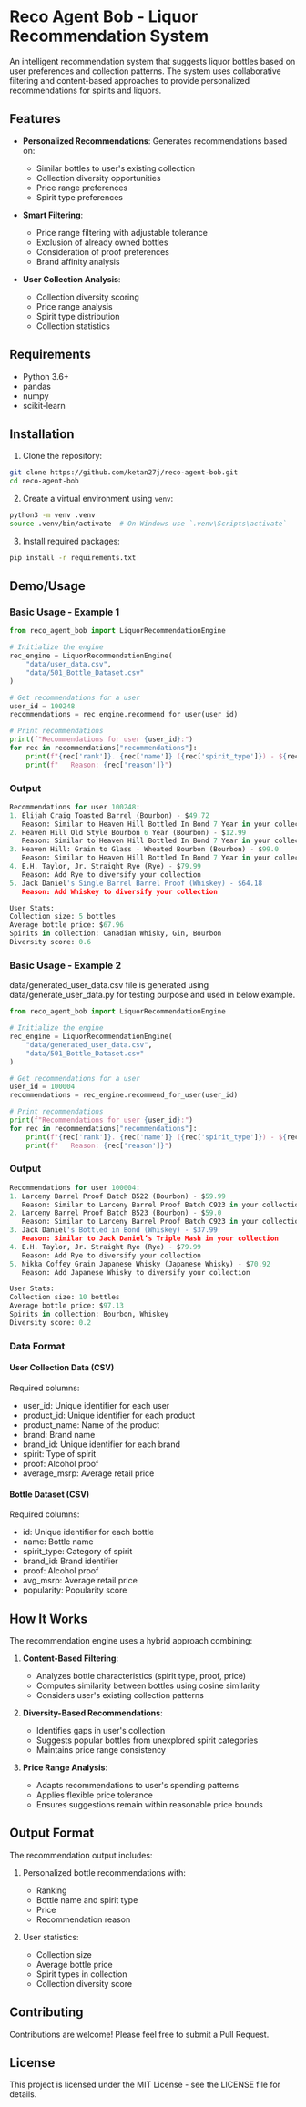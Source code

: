 # Reco Agent Bob - Liquor Recommendation System

An intelligent recommendation system that suggests liquor bottles based on user preferences and collection patterns. The system uses collaborative filtering and content-based approaches to provide personalized recommendations for spirits and liquors.

## Features

- **Personalized Recommendations**: Generates recommendations based on:
  - Similar bottles to user's existing collection
  - Collection diversity opportunities
  - Price range preferences
  - Spirit type preferences

- **Smart Filtering**:
  - Price range filtering with adjustable tolerance
  - Exclusion of already owned bottles
  - Consideration of proof preferences
  - Brand affinity analysis

- **User Collection Analysis**:
  - Collection diversity scoring
  - Price range analysis
  - Spirit type distribution
  - Collection statistics

## Requirements

- Python 3.6+
- pandas
- numpy
- scikit-learn

## Installation

1. Clone the repository:
```bash
git clone https://github.com/ketan27j/reco-agent-bob.git
cd reco-agent-bob
```

2. Create a virtual environment using `venv`:
```bash
python3 -m venv .venv
source .venv/bin/activate  # On Windows use `.venv\Scripts\activate`
```

3. Install required packages:
```bash
pip install -r requirements.txt
```

## Demo/Usage

### Basic Usage - Example 1

```python
from reco_agent_bob import LiquorRecommendationEngine

# Initialize the engine
rec_engine = LiquorRecommendationEngine(
    "data/user_data.csv",
    "data/501_Bottle_Dataset.csv"
)

# Get recommendations for a user
user_id = 100248
recommendations = rec_engine.recommend_for_user(user_id)

# Print recommendations
print(f"Recommendations for user {user_id}:")
for rec in recommendations["recommendations"]:
    print(f"{rec['rank']}. {rec['name']} ({rec['spirit_type']}) - ${rec['price']}")
    print(f"   Reason: {rec['reason']}")
```
### Output

```python
Recommendations for user 100248:
1. Elijah Craig Toasted Barrel (Bourbon) - $49.72
   Reason: Similar to Heaven Hill Bottled In Bond 7 Year in your collection
2. Heaven Hill Old Style Bourbon 6 Year (Bourbon) - $12.99
   Reason: Similar to Heaven Hill Bottled In Bond 7 Year in your collection
3. Heaven Hill: Grain to Glass - Wheated Bourbon (Bourbon) - $99.0
   Reason: Similar to Heaven Hill Bottled In Bond 7 Year in your collection
4. E.H. Taylor, Jr. Straight Rye (Rye) - $79.99
   Reason: Add Rye to diversify your collection
5. Jack Daniel's Single Barrel Barrel Proof (Whiskey) - $64.18
   Reason: Add Whiskey to diversify your collection

User Stats:
Collection size: 5 bottles
Average bottle price: $67.96
Spirits in collection: Canadian Whisky, Gin, Bourbon
Diversity score: 0.6
```
### Basic Usage - Example 2

data/generated_user_data.csv file is generated using data/generate_user_data.py for testing purpose and used in below example.

```python
from reco_agent_bob import LiquorRecommendationEngine

# Initialize the engine
rec_engine = LiquorRecommendationEngine(
    "data/generated_user_data.csv",
    "data/501_Bottle_Dataset.csv"
)

# Get recommendations for a user
user_id = 100004
recommendations = rec_engine.recommend_for_user(user_id)

# Print recommendations
print(f"Recommendations for user {user_id}:")
for rec in recommendations["recommendations"]:
    print(f"{rec['rank']}. {rec['name']} ({rec['spirit_type']}) - ${rec['price']}")
    print(f"   Reason: {rec['reason']}")
```

### Output

```python
Recommendations for user 100004:
1. Larceny Barrel Proof Batch B522 (Bourbon) - $59.99
   Reason: Similar to Larceny Barrel Proof Batch C923 in your collection
2. Larceny Barrel Proof Batch B523 (Bourbon) - $59.0
   Reason: Similar to Larceny Barrel Proof Batch C923 in your collection
3. Jack Daniel's Bottled in Bond (Whiskey) - $37.99
   Reason: Similar to Jack Daniel’s Triple Mash in your collection
4. E.H. Taylor, Jr. Straight Rye (Rye) - $79.99
   Reason: Add Rye to diversify your collection
5. Nikka Coffey Grain Japanese Whisky (Japanese Whisky) - $70.92
   Reason: Add Japanese Whisky to diversify your collection

User Stats:
Collection size: 10 bottles
Average bottle price: $97.13
Spirits in collection: Bourbon, Whiskey
Diversity score: 0.2
```
### Data Format

#### User Collection Data (CSV)
Required columns:
- user_id: Unique identifier for each user
- product_id: Unique identifier for each product
- product_name: Name of the product
- brand: Brand name
- brand_id: Unique identifier for each brand
- spirit: Type of spirit
- proof: Alcohol proof
- average_msrp: Average retail price

#### Bottle Dataset (CSV)
Required columns:
- id: Unique identifier for each bottle
- name: Bottle name
- spirit_type: Category of spirit
- brand_id: Brand identifier
- proof: Alcohol proof
- avg_msrp: Average retail price
- popularity: Popularity score

## How It Works

The recommendation engine uses a hybrid approach combining:

1. **Content-Based Filtering**:
   - Analyzes bottle characteristics (spirit type, proof, price)
   - Computes similarity between bottles using cosine similarity
   - Considers user's existing collection patterns

2. **Diversity-Based Recommendations**:
   - Identifies gaps in user's collection
   - Suggests popular bottles from unexplored spirit categories
   - Maintains price range consistency

3. **Price Range Analysis**:
   - Adapts recommendations to user's spending patterns
   - Applies flexible price tolerance
   - Ensures suggestions remain within reasonable price bounds

## Output Format

The recommendation output includes:

1. Personalized bottle recommendations with:
   - Ranking
   - Bottle name and spirit type
   - Price
   - Recommendation reason

2. User statistics:
   - Collection size
   - Average bottle price
   - Spirit types in collection
   - Collection diversity score

## Contributing

Contributions are welcome! Please feel free to submit a Pull Request.

## License

This project is licensed under the MIT License - see the LICENSE file for details.
